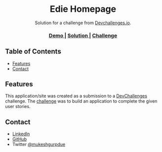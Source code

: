 <h1 align="center">Edie Homepage</h1>

<div align="center">
   Solution for a challenge from  <a href="http://devchallenges.io" target="_blank">Devchallenges.io</a>.
</div>

<div align="center">
  <h3>
    <a href="https://mukeshgurpude.github.io/Responsive-DevChallenges/edie/">
      Demo
    </a>
    <span> | </span>
    <a href="https://github.com/mukeshgurpude/Responsive-DevChallenges/edie/">
      Solution
    </a>
    <span> | </span>
    <a href="https://devchallenges.io/challenges/xobQBuf8zWWmiYMIAZe0">
      Challenge
    </a>
  </h3>
</div>

<!-- TABLE OF CONTENTS -->

## Table of Contents

- [Features](#features)
- [Contact](#contact)

## Features

This application/site was created as a submission to a [DevChallenges](https://devchallenges.io/challenges) challenge. The [challenge](https://devchallenges.io/challenges/https://devchallenges.io/challenges/xobQBuf8zWWmiYMIAZe0) was to build an application to complete the given user stories.

## Contact

- [LinkedIn](https://linkedin.com/in/mukeshgurpude)
- [GitHub](https://github.com/mukeshgurpude)
- Twitter [@mukeshgurpdue](https://twitter.com/mukeshgurpude)
